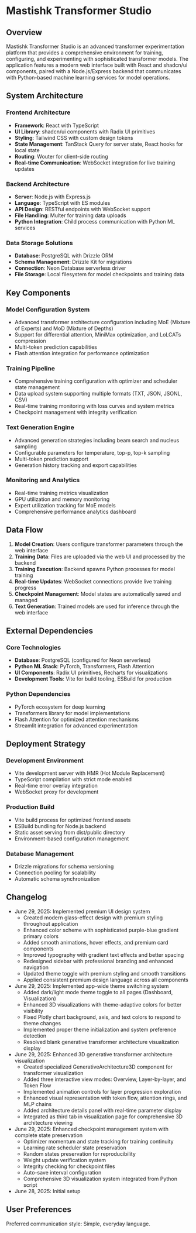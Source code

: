 # Mastishk Transformer Studio

## Overview

Mastishk Transformer Studio is an advanced transformer experimentation platform that provides a comprehensive environment for training, configuring, and experimenting with sophisticated transformer models. The application features a modern web interface built with React and shadcn/ui components, paired with a Node.js/Express backend that communicates with Python-based machine learning services for model operations.

## System Architecture

### Frontend Architecture
- **Framework**: React with TypeScript
- **UI Library**: shadcn/ui components with Radix UI primitives
- **Styling**: Tailwind CSS with custom design tokens
- **State Management**: TanStack Query for server state, React hooks for local state
- **Routing**: Wouter for client-side routing
- **Real-time Communication**: WebSocket integration for live training updates

### Backend Architecture
- **Server**: Node.js with Express.js
- **Language**: TypeScript with ES modules
- **API Design**: RESTful endpoints with WebSocket support
- **File Handling**: Multer for training data uploads
- **Python Integration**: Child process communication with Python ML services

### Data Storage Solutions
- **Database**: PostgreSQL with Drizzle ORM
- **Schema Management**: Drizzle Kit for migrations
- **Connection**: Neon Database serverless driver
- **File Storage**: Local filesystem for model checkpoints and training data

## Key Components

### Model Configuration System
- Advanced transformer architecture configuration including MoE (Mixture of Experts) and MoD (Mixture of Depths)
- Support for differential attention, MiniMax optimization, and LoLCATs compression
- Multi-token prediction capabilities
- Flash attention integration for performance optimization

### Training Pipeline
- Comprehensive training configuration with optimizer and scheduler state management
- Data upload system supporting multiple formats (TXT, JSON, JSONL, CSV)
- Real-time training monitoring with loss curves and system metrics
- Checkpoint management with integrity verification

### Text Generation Engine
- Advanced generation strategies including beam search and nucleus sampling
- Configurable parameters for temperature, top-p, top-k sampling
- Multi-token prediction support
- Generation history tracking and export capabilities

### Monitoring and Analytics
- Real-time training metrics visualization
- GPU utilization and memory monitoring
- Expert utilization tracking for MoE models
- Comprehensive performance analytics dashboard

## Data Flow

1. **Model Creation**: Users configure transformer parameters through the web interface
2. **Training Data**: Files are uploaded via the web UI and processed by the backend
3. **Training Execution**: Backend spawns Python processes for model training
4. **Real-time Updates**: WebSocket connections provide live training progress
5. **Checkpoint Management**: Model states are automatically saved and managed
6. **Text Generation**: Trained models are used for inference through the web interface

## External Dependencies

### Core Technologies
- **Database**: PostgreSQL (configured for Neon serverless)
- **Python ML Stack**: PyTorch, Transformers, Flash Attention
- **UI Components**: Radix UI primitives, Recharts for visualizations
- **Development Tools**: Vite for build tooling, ESBuild for production

### Python Dependencies
- PyTorch ecosystem for deep learning
- Transformers library for model implementations
- Flash Attention for optimized attention mechanisms
- Streamlit integration for advanced experimentation

## Deployment Strategy

### Development Environment
- Vite development server with HMR (Hot Module Replacement)
- TypeScript compilation with strict mode enabled
- Real-time error overlay integration
- WebSocket proxy for development

### Production Build
- Vite build process for optimized frontend assets
- ESBuild bundling for Node.js backend
- Static asset serving from dist/public directory
- Environment-based configuration management

### Database Management
- Drizzle migrations for schema versioning
- Connection pooling for scalability
- Automatic schema synchronization

## Changelog

- June 29, 2025: Implemented premium UI design system
  - Created modern glass-effect design with premium styling throughout application
  - Enhanced color scheme with sophisticated purple-blue gradient primary colors
  - Added smooth animations, hover effects, and premium card components
  - Improved typography with gradient text effects and better spacing
  - Redesigned sidebar with professional branding and enhanced navigation
  - Updated theme toggle with premium styling and smooth transitions
  - Applied consistent premium design language across all components
- June 29, 2025: Implemented app-wide theme switching system
  - Added dark/light mode theme toggle to all pages (Dashboard, Visualization)
  - Enhanced 3D visualizations with theme-adaptive colors for better visibility
  - Fixed Plotly chart background, axis, and text colors to respond to theme changes
  - Implemented proper theme initialization and system preference detection
  - Resolved blank generative transformer architecture visualization display
- June 29, 2025: Enhanced 3D generative transformer architecture visualization
  - Created specialized GenerativeArchitecture3D component for transformer visualization
  - Added three interactive view modes: Overview, Layer-by-layer, and Token Flow
  - Implemented animation controls for layer progression exploration
  - Enhanced visual representation with token flow, attention rings, and MLP chains
  - Added architecture details panel with real-time parameter display
  - Integrated as third tab in visualization page for comprehensive 3D architecture viewing
- June 29, 2025: Enhanced checkpoint management system with complete state preservation
  - Optimizer momentum and state tracking for training continuity
  - Learning rate scheduler state preservation
  - Random states preservation for reproducibility
  - Weight update verification system
  - Integrity checking for checkpoint files
  - Auto-save interval configuration
  - Comprehensive 3D visualization system integrated from Python script
- June 28, 2025: Initial setup

## User Preferences

Preferred communication style: Simple, everyday language.